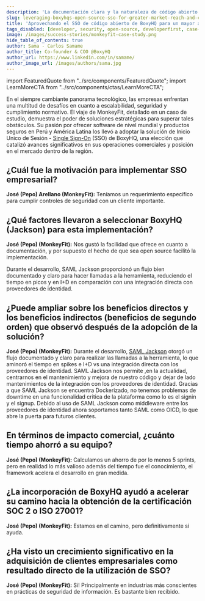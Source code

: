```yaml
---
description: 'La documentación clara y la naturaleza de código abierto hicieron de BoxyHQ (SAML Jackson) la opción SSO perfecta para MonkeyFit. Lea el estudio de caso.'
slug: leveraging-boxyhqs-open-source-sso-for-greater-market-reach-and-compliance-monkeyfit-es
title: 'Aprovechando el SSO de código abierto de BoxyHQ para un mayor alcance y cumplimiento del mercado: MonkeyFit'
tags_disabled: [developer, security, open-source, developerfirst, case-study]
image: /images/success-stories/monkeyfit-case-study.png
hide_table_of_contents: true
author: Sama - Carlos Samame
author_title: Co-founder & COO @BoxyHQ
author_url: https://www.linkedin.com/in/samame/
author_image_url: /images/authors/sama.jpg
---
```


import FeaturedQuote from "../src/components/FeaturedQuote";
import LearnMoreCTA from "../src/components/ctas/LearnMoreCTA";

En el siempre cambiante panorama tecnológico, las empresas enfrentan una multitud de desafíos en cuanto a escalabilidad, seguridad y cumplimiento normativo. El viaje de MonkeyFit, detallado en un caso de estudio, demuestra el poder de soluciones estratégicas para superar tales obstáculos. Su pasión por ofrecer software de nivel mundial y productos seguros en Perú y América Latina los llevó a adoptar la solución de Inicio Unico de Sesión - [Single Sign-On](<(/enterprise-sso)>) (SSO) de BoxyHQ, una elección que catalizó avances significativos en sus operaciones comerciales y posición en el mercado dentro de la región.

<LearnMoreCTA label="Read the interview in English" newWindow={false} url="/blog/leveraging-boxyhqs-open-source-sso-for-greater-market-reach-and-compliance-monkeyfit" />

## ¿Cuál fue la motivación para implementar SSO empresarial?

**José (Pepo) Arellano (MonkeyFit):** Teníamos un requerimiento específico para cumplir controles de seguridad con un cliente importante.

## ¿Qué factores llevaron a seleccionar BoxyHQ (Jackson) para esta implementación?

**José (Pepo) (MonkeyFit):** Nos gustó la facilidad que ofrece en cuanto a documentación, y por supuesto el hecho de que sea open source facilitó la implementación.

<FeaturedQuote personName="José (Pepo) Arellano" personRole="CEO & Cofundador - MonkeyFit" pictureSrc="/images/success-stories/jose-pepo-arellano-monkeyfit">
 Durante el desarrollo, SAML Jackson proporcionó un flujo bien documentado y claro para hacer llamadas a la herramienta, reduciendo el tiempo en picos y en I+D en comparación con una integración directa con proveedores de identidad.
</FeaturedQuote>

## ¿Puede ampliar sobre los beneficios directos y los beneficios indirectos (beneficios de segundo orden) que observó después de la adopción de la solución?

**José (Pepo) (MonkeyFit):** Durante el desarrollo, [SAML Jackson](https://github.com/boxyhq/jackson) otorgó un flujo documentado y claro para realizar las llamadas a la herramienta, lo que aminoró el tiempo en spikes e I+D vs una integración directa con los proveedores de identidad. SAML Jackson nos permite ,en la actualidad, centrarnos en el mantenimiento y mejora de nuestro código y dejar de lado mantenimientos de la integración con los proveedores de identidad. Gracias a que SAML Jackson se encuentra Dockerizado, no tenemos problemas de downtime en una funcionalidad critica de la plataforma como lo es el signin y el signup. Debido al uso de SAML Jackson como middleware entre los proveedores de identidad ahora soportamos tanto SAML como OICD, lo que abre la puerta para futuros clientes.

## En términos de impacto comercial, ¿cuánto tiempo ahorró a su equipo?

**José (Pepo) (MonkeyFit):** Calculamos un ahorro de por lo menos 5 sprints, pero en realidad lo más valioso además del tiempo fue el conocimiento, el framework acelera el desarrollo en gran medida.

## ¿La incorporación de BoxyHQ ayudó a acelerar su camino hacia la obtención de la certificación SOC 2 o ISO 27001?

**José (Pepo) (MonkeyFit):** Estamos en el camino, pero definitivamente si ayuda.

## ¿Ha visto un crecimiento significativo en la adquisición de clientes empresariales como resultado directo de la utilización de SSO?

**José (Pepo) (MonkeyFit):** Si! Principalmente en industrias más conscientes en prácticas de seguridad de información. Es bastante bien recibido.

<LearnMoreCTA label="Lea la historia de éxito de MonkeyFit" newWindow={false} url="/success-stories/elevating-latam-security-standards-the-monkeyfit-boxyhq-success-story-es" />

